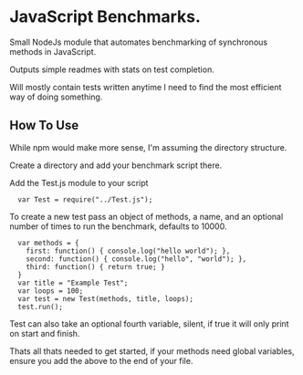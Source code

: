 # JavaScript Benchmarks.

Small NodeJs module that automates benchmarking of synchronous methods in JavaScript.

Outputs simple readmes with stats on test completion.

Will mostly contain tests written anytime I need to find the most efficient way of doing something.

## How To Use

While npm would make more sense, I'm assuming the directory structure.

Create a directory and add your benchmark script there.

Add the Test.js module to your script
```
  var Test = require("../Test.js");
```

To create a new test pass an object of methods, a name, and an optional number of times to run the benchmark, defaults to 10000.

```
  var methods = {
    first: function() { console.log("hello world"); },
    second: function() { console.log("hello", "world"); },
    third: function() { return true; }
  }
  var title = "Example Test";
  var loops = 100;
  var test = new Test(methods, title, loops);
  test.run();
```

Test can also take an optional fourth variable, silent, if true it will only print on start and finish.

Thats all thats needed to get started, if your methods need global variables, ensure you add the above to the end of your file.

